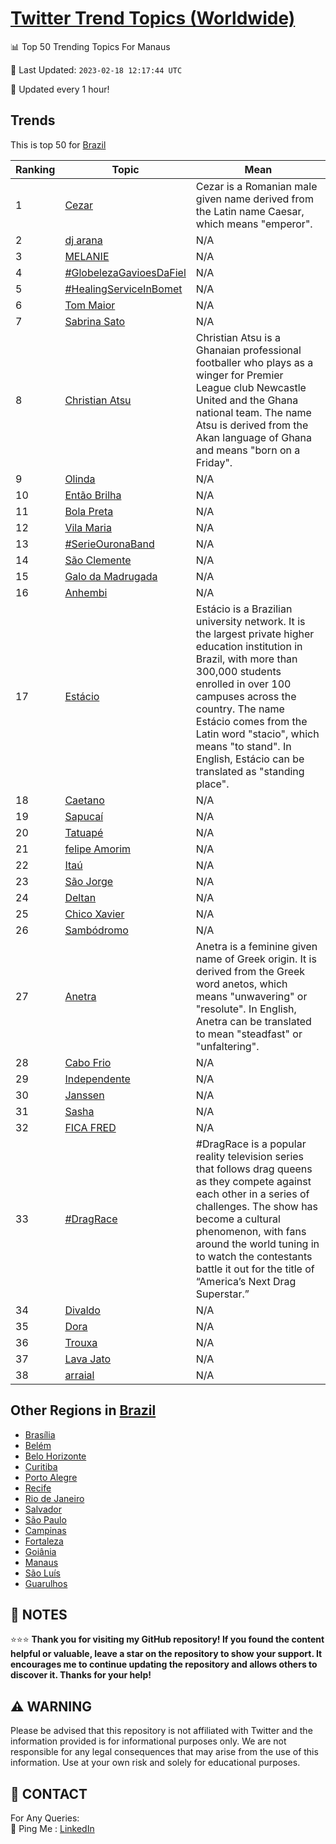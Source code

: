 [Twitter Trend Topics (Worldwide)](https://github.com/ErcinDedeoglu/Twitter-Trend-Topics)
==========


📊 Top 50 Trending Topics For Manaus

📆 Last Updated: `2023-02-18 12:17:44 UTC`

🔧 Updated every 1 hour!


## Trends

This is top 50 for [Brazil](</Brazil>)

| Ranking | Topic | Mean |
| ------- | ------------ | ------------ |
| 1 | [Cezar](http://twitter.com/search?q=Cezar) | Cezar is a Romanian male given name derived from the Latin name Caesar, which means "emperor". |
| 2 | [dj arana](http://twitter.com/search?q=dj+arana) | N/A |
| 3 | [MELANIE](http://twitter.com/search?q=MELANIE) | N/A |
| 4 | [#GlobelezaGavioesDaFiel](http://twitter.com/search?q=%23GlobelezaGavioesDaFiel) | N/A |
| 5 | [#HealingServiceInBomet](http://twitter.com/search?q=%23HealingServiceInBomet) | N/A |
| 6 | [Tom Maior](http://twitter.com/search?q=Tom+Maior) | N/A |
| 7 | [Sabrina Sato](http://twitter.com/search?q=Sabrina+Sato) | N/A |
| 8 | [Christian Atsu](http://twitter.com/search?q=Christian+Atsu) | Christian Atsu is a Ghanaian professional footballer who plays as a winger for Premier League club Newcastle United and the Ghana national team. The name Atsu is derived from the Akan language of Ghana and means "born on a Friday". |
| 9 | [Olinda](http://twitter.com/search?q=Olinda) | N/A |
| 10 | [Então Brilha](http://twitter.com/search?q=Ent%c3%a3o+Brilha) | N/A |
| 11 | [Bola Preta](http://twitter.com/search?q=Bola+Preta) | N/A |
| 12 | [Vila Maria](http://twitter.com/search?q=Vila+Maria) | N/A |
| 13 | [#SerieOuronaBand](http://twitter.com/search?q=%23SerieOuronaBand) | N/A |
| 14 | [São Clemente](http://twitter.com/search?q=S%c3%a3o+Clemente) | N/A |
| 15 | [Galo da Madrugada](http://twitter.com/search?q=Galo+da+Madrugada) | N/A |
| 16 | [Anhembi](http://twitter.com/search?q=Anhembi) | N/A |
| 17 | [Estácio](http://twitter.com/search?q=Est%c3%a1cio) | Estácio is a Brazilian university network. It is the largest private higher education institution in Brazil, with more than 300,000 students enrolled in over 100 campuses across the country. The name Estácio comes from the Latin word "stacio", which means "to stand". In English, Estácio can be translated as "standing place". |
| 18 | [Caetano](http://twitter.com/search?q=Caetano) | N/A |
| 19 | [Sapucaí](http://twitter.com/search?q=Sapuca%c3%ad) | N/A |
| 20 | [Tatuapé](http://twitter.com/search?q=Tatuap%c3%a9) | N/A |
| 21 | [felipe Amorim](http://twitter.com/search?q=felipe+Amorim) | N/A |
| 22 | [Itaú](http://twitter.com/search?q=Ita%c3%ba) | N/A |
| 23 | [São Jorge](http://twitter.com/search?q=S%c3%a3o+Jorge) | N/A |
| 24 | [Deltan](http://twitter.com/search?q=Deltan) | N/A |
| 25 | [Chico Xavier](http://twitter.com/search?q=Chico+Xavier) | N/A |
| 26 | [Sambódromo](http://twitter.com/search?q=Samb%c3%b3dromo) | N/A |
| 27 | [Anetra](http://twitter.com/search?q=Anetra) | Anetra is a feminine given name of Greek origin. It is derived from the Greek word anetos, which means "unwavering" or "resolute". In English, Anetra can be translated to mean "steadfast" or "unfaltering". |
| 28 | [Cabo Frio](http://twitter.com/search?q=Cabo+Frio) | N/A |
| 29 | [Independente](http://twitter.com/search?q=Independente) | N/A |
| 30 | [Janssen](http://twitter.com/search?q=Janssen) | N/A |
| 31 | [Sasha](http://twitter.com/search?q=Sasha) | N/A |
| 32 | [FICA FRED](http://twitter.com/search?q=FICA+FRED) | N/A |
| 33 | [#DragRace](http://twitter.com/search?q=%23DragRace) | #DragRace is a popular reality television series that follows drag queens as they compete against each other in a series of challenges. The show has become a cultural phenomenon, with fans around the world tuning in to watch the contestants battle it out for the title of “America’s Next Drag Superstar.” |
| 34 | [Divaldo](http://twitter.com/search?q=Divaldo) | N/A |
| 35 | [Dora](http://twitter.com/search?q=Dora) | N/A |
| 36 | [Trouxa](http://twitter.com/search?q=Trouxa) | N/A |
| 37 | [Lava Jato](http://twitter.com/search?q=Lava+Jato) | N/A |
| 38 | [arraial](http://twitter.com/search?q=arraial) | N/A |



## Other Regions in [Brazil](</Brazil>)

* [Brasília](</Brazil/Brasília.md>)
* [Belém](</Brazil/Belém.md>)
* [Belo Horizonte](</Brazil/Belo Horizonte.md>)
* [Curitiba](</Brazil/Curitiba.md>)
* [Porto Alegre](</Brazil/Porto Alegre.md>)
* [Recife](</Brazil/Recife.md>)
* [Rio de Janeiro](</Brazil/Rio de Janeiro.md>)
* [Salvador](</Brazil/Salvador.md>)
* [São Paulo](</Brazil/São Paulo.md>)
* [Campinas](</Brazil/Campinas.md>)
* [Fortaleza](</Brazil/Fortaleza.md>)
* [Goiânia](</Brazil/Goiânia.md>)
* [Manaus](</Brazil/Manaus.md>)
* [São Luís](</Brazil/São Luís.md>)
* [Guarulhos](</Brazil/Guarulhos.md>)



## 📝 NOTES

⭐⭐⭐ **Thank you for visiting my GitHub repository! If you found the content helpful or valuable, leave a star on the repository to show your support. It encourages me to continue updating the repository and allows others to discover it. Thanks for your help!**


## ⚠️ WARNING

Please be advised that this repository is not affiliated with Twitter and the information provided is for informational purposes only. We are not responsible for any legal consequences that may arise from the use of this information. Use at your own risk and solely for educational purposes.


## 📨 CONTACT

 For Any Queries:  
            🏓 Ping Me : [LinkedIn](https://www.linkedin.com/in/ercindedeoglu/)
